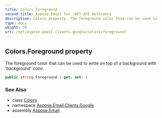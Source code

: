 ```yaml
---
title: Colors.Foreground
second_title: Aspose.Email for .NET API Reference
description: Colors property. The foreground color that can be used to write on top of a background with background color
type: docs
weight: 30
url: /net/aspose.email.clients.google/colors/foreground/
---
```

## Colors.Foreground property

The foreground color that can be used to write on top of a background with 'background' color.

```csharp
public string Foreground { get; set; }
```

### See Also

* class [Colors](../)
* namespace [Aspose.Email.Clients.Google](../../colors/)
* assembly [Aspose.Email](../../../)


